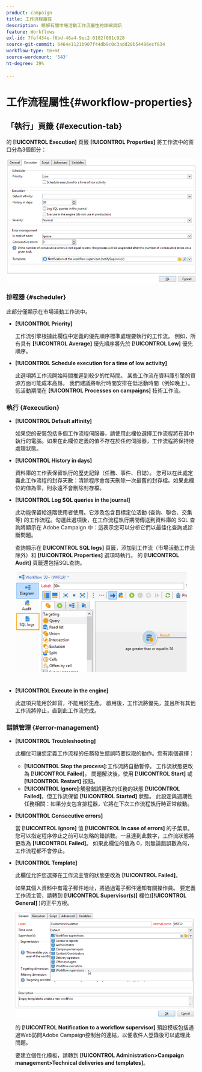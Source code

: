 ```yaml
---
product: campaign
title: 工作流程屬性
description: 瞭解有關市場活動工作流屬性的詳細資訊
feature: Workflows
exl-id: 7fef434e-f6bd-46a4-9ec2-0182f081c928
source-git-commit: 6464e1121b907f44db9c0c3add28b54486ecf834
workflow-type: tm+mt
source-wordcount: '543'
ht-degree: 39%

---
```


# 工作流程屬性{#workflow-properties}



## 「執行」頁籤 {#execution-tab}

的 **[!UICONTROL Execution]** 頁籤 **[!UICONTROL Properties]** 將工作流中的窗口分為3個部分：

![](assets/wf_execution_tab.png)

### 排程器 {#scheduler}

此部分僅顯示在市場活動工作流中。

* **[!UICONTROL Priority]**

   工作流引擎根據此欄位中定義的優先順序標準處理要執行的工作流。 例如，所有具有 **[!UICONTROL Average]** 優先順序將先於 **[!UICONTROL Low]** 優先順序。

* **[!UICONTROL Schedule execution for a time of low activity]**

   此選項將工作流開始時間推遲到較少的忙時間。 某些工作流在資料庫引擎的資源方面可能成本高昂。 我們建議將執行時間安排在低活動時間（例如晚上）。 低活動期間在 **[!UICONTROL Processes on campaigns]** 技術工作流。

### 執行 {#execution}

* **[!UICONTROL Default affinity]**

   如果您的安裝包括多個工作流程伺服器，請使用此欄位選擇工作流程將在其中執行的電腦。如果在此欄位定義的值不存在於任何伺服器，工作流程將保持待處理狀態。

* **[!UICONTROL History in days]**

   資料庫的工作表保留執行的歷史記錄（任務、事件、日誌）。 您可以在此處定義此工作流程的封存天數：清除程序會每天刪除一次最舊的封存檔。如果此欄位的值為零，則永遠不會刪除封存檔。

* **[!UICONTROL Log SQL queries in the journal]**

   此功能保留給進階使用者使用。它涉及包含目標定位活動 (查詢、聯合、交集等) 的工作流程。勾選此選項後，在工作流程執行期間傳送到資料庫的 SQL 查詢將顯示在 Adobe Campaign 中：這表示您可以分析它們以最佳化查詢或診斷問題。

   查詢顯示在 **[!UICONTROL SQL logs]** 頁籤，添加到工作流（市場活動工作流除外）和 **[!UICONTROL Properties]** 選項時執行。 的 **[!UICONTROL Audit]** 頁籤還包括SQL查詢。

   ![](assets/wf_tab_log_sql.png)

* **[!UICONTROL Execute in the engine]**

   此選項只能用於卸貨，不能用於生產。 啟用後，工作流將優先，並且所有其他工作流將停止，直到此工作流完成。

### 錯誤管理 {#error-management}

* **[!UICONTROL Troubleshooting]**

   此欄位可讓您定義工作流程的任務發生錯誤時要採取的動作。您有兩個選擇：

   * **[!UICONTROL Stop the process]**:工作流將自動暫停。 工作流狀態更改為 **[!UICONTROL Failed]**。 問題解決後，使用 **[!UICONTROL Start]** 或 **[!UICONTROL Restart]** 按鈕。
   * **[!UICONTROL Ignore]**:觸發錯誤更改的任務的狀態 **[!UICONTROL Failed]**，但工作流保留 **[!UICONTROL Started]** 狀態。 此設定與週期性任務相關：如果分支包含排程器，它將在下次工作流程執行時正常啟動。

* **[!UICONTROL Consecutive errors]**

   當 **[!UICONTROL Ignore]** 值 **[!UICONTROL In case of errors]** 的子菜單。 您可以指定程序停止之前可以忽略的錯誤數。一旦達到此數字，工作流狀態將更改為 **[!UICONTROL Failed]**。 如果此欄位的值為 0，則無論錯誤數為何，工作流程都不會停止。

* **[!UICONTROL Template]**

   此欄位允許您選擇在工作流主管的狀態更改為 **[!UICONTROL Failed]**。

   如果其個人資料中有電子郵件地址，將通過電子郵件通知有關操作員。 要定義工作流主管，請轉到 **[!UICONTROL Supervisor(s)]** 欄位(**[!UICONTROL General]** )的正平方根。

   ![](assets/wf-properties_select-supervisors.png)

   的 **[!UICONTROL Notification to a workflow supervisor]** 預設模板包括通過Web訪問Adobe Campaign控制台的連結，以便收件人登錄後可以處理此問題。

   要建立個性化模板，請轉到 **[!UICONTROL Administration>Campaign management>Technical deliveries and templates]**。
